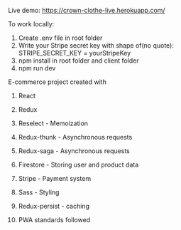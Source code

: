 Live demo: https://crown-clothe-live.herokuapp.com/

To work locally:

1. Create .env file in root folder
2. Write your Stripe secret key with shape of(no quote): STRIPE_SECRET_KEY = yourStripeKey
3. npm install in root folder and client folder
4. npm run dev

E-commerce project created with

1. React

2. Redux

3. Reselect - Memoization

4. Redux-thunk - Asynchronous requests

5. Redux-saga - Asynchronous requests

6. Firestore - Storing user and product data

7. Stripe - Payment system

8. Sass - Styling

9. Redux-persist - caching

10. PWA standards followed
